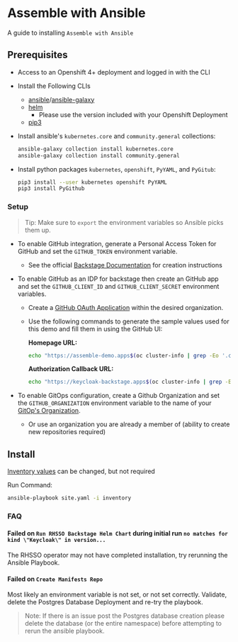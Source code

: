 # Assemble with Ansible

A guide to installing `Assemble with Ansible`

## Prerequisites

- Access to an Openshift 4+ deployment and logged in with the CLI
- Install the Following CLIs
  - [ansible](https://www.ansible.com/)/[ansible-galaxy](https://galaxy.ansible.com/)
  - [helm](https://helm.sh/)
    - Please use the version included with your Openshift Deployment
  - [pip3](https://pypi.org/project/pip/)
- Install ansible's `kubernetes.core` and `community.general` collections:
  
  ```sh
  ansible-galaxy collection install kubernetes.core
  ansible-galaxy collection install community.general
  ```

- Install python packages `kubernetes`, `openshift`, `PyYAML`, and `PyGitub`:

    ```sh
    pip3 install --user kubernetes openshift PyYAML
    pip3 install PyGithub
    ```

### Setup

> Tip: Make sure to `export` the environment variables so Ansible picks them up.

- To enable GitHub integration, generate a Personal Access Token for GitHub and set the `GITHUB_TOKEN` environment variable.
  - See the official [Backstage Documentation](https://backstage.io/docs/getting-started/configuration#setting-up-a-github-integration) for creation instructions
- To enable GitHub as an IDP for backstage then create an GitHub app and set the `GITHUB_CLIENT_ID` and `GITHUB_CLIENT_SECRET` environment variables.
  - Create a [GitHub OAuth Application](https://docs.github.com/en/developers/apps/building-oauth-apps/creating-an-oauth-app) within the desired organization.  
  - Use the following commands to generate the sample values used for this demo and fill them in using the GitHub UI:

    **Homepage URL:**

    ```sh
    echo "https://assemble-demo.apps$(oc cluster-info | grep -Eo '.cluster(.*?).com')"
    ```

    **Authorization Callback URL:**

    ```sh
    echo "https://keycloak-backstage.apps$(oc cluster-info | grep -Eo '.cluster(.*?).com')/auth/realms/backstage/broker/github/endpoint"
    ```

- To enable GitOps configuration, create a Github Organization and set the `GITHUB_ORGANIZATION` environment variable to the name of your [GitOp's Organization](https://github.com/settings/organizations).
  - Or use an organization you are already a member of (ability to create new repositories required)

## Install

[Inventory values](inventory/group_vars/all.yml) can be changed, but not required

Run Command:

```sh
ansible-playbook site.yaml -i inventory
```

### FAQ

#### Failed on `Run RHSSO Backstage Helm Chart` during initial run `no matches for kind \"Keycloak\" in version...`

The RHSSO operator may not have completed installation, try rerunning the Ansible Playbook.

#### Failed on `Create Manifests Repo`

Most likely an environment variable is not set, or not set correctly. Validate, delete the Postgres Database Deployment and re-try the playbook.

> Note: If there is an issue post the Postgres database creation please delete the database (or the entire namespace) before attempting to rerun the ansible playbook.
